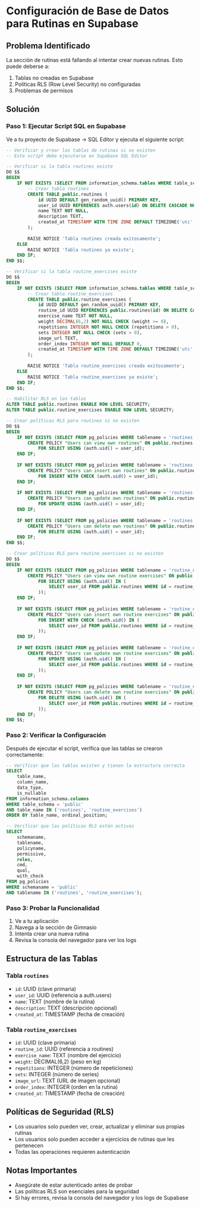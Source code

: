 # Configuración de Base de Datos para Rutinas en Supabase

## Problema Identificado
La sección de rutinas está fallando al intentar crear nuevas rutinas. Esto puede deberse a:
1. Tablas no creadas en Supabase
2. Políticas RLS (Row Level Security) no configuradas
3. Problemas de permisos

## Solución

### Paso 1: Ejecutar Script SQL en Supabase
Ve a tu proyecto de Supabase → SQL Editor y ejecuta el siguiente script:

```sql
-- Verificar y crear las tablas de rutinas si no existen
-- Este script debe ejecutarse en Supabase SQL Editor

-- Verificar si la tabla routines existe
DO $$
BEGIN
    IF NOT EXISTS (SELECT FROM information_schema.tables WHERE table_schema = 'public' AND table_name = 'routines') THEN
        -- Crear tabla routines
        CREATE TABLE public.routines (
            id UUID DEFAULT gen_random_uuid() PRIMARY KEY,
            user_id UUID REFERENCES auth.users(id) ON DELETE CASCADE NOT NULL,
            name TEXT NOT NULL,
            description TEXT,
            created_at TIMESTAMP WITH TIME ZONE DEFAULT TIMEZONE('utc'::text, NOW()) NOT NULL
        );
        
        RAISE NOTICE 'Tabla routines creada exitosamente';
    ELSE
        RAISE NOTICE 'Tabla routines ya existe';
    END IF;
END $$;

-- Verificar si la tabla routine_exercises existe
DO $$
BEGIN
    IF NOT EXISTS (SELECT FROM information_schema.tables WHERE table_schema = 'public' AND table_name = 'routine_exercises') THEN
        -- Crear tabla routine_exercises
        CREATE TABLE public.routine_exercises (
            id UUID DEFAULT gen_random_uuid() PRIMARY KEY,
            routine_id UUID REFERENCES public.routines(id) ON DELETE CASCADE NOT NULL,
            exercise_name TEXT NOT NULL,
            weight DECIMAL(6,2) NOT NULL CHECK (weight >= 0),
            repetitions INTEGER NOT NULL CHECK (repetitions > 0),
            sets INTEGER NOT NULL CHECK (sets > 0),
            image_url TEXT,
            order_index INTEGER NOT NULL DEFAULT 0,
            created_at TIMESTAMP WITH TIME ZONE DEFAULT TIMEZONE('utc'::text, NOW()) NOT NULL
        );
        
        RAISE NOTICE 'Tabla routine_exercises creada exitosamente';
    ELSE
        RAISE NOTICE 'Tabla routine_exercises ya existe';
    END IF;
END $$;

-- Habilitar RLS en las tablas
ALTER TABLE public.routines ENABLE ROW LEVEL SECURITY;
ALTER TABLE public.routine_exercises ENABLE ROW LEVEL SECURITY;

-- Crear políticas RLS para routines si no existen
DO $$
BEGIN
    IF NOT EXISTS (SELECT FROM pg_policies WHERE tablename = 'routines' AND policyname = 'Users can view own routines') THEN
        CREATE POLICY "Users can view own routines" ON public.routines
            FOR SELECT USING (auth.uid() = user_id);
    END IF;
    
    IF NOT EXISTS (SELECT FROM pg_policies WHERE tablename = 'routines' AND policyname = 'Users can insert own routines') THEN
        CREATE POLICY "Users can insert own routines" ON public.routines
            FOR INSERT WITH CHECK (auth.uid() = user_id);
    END IF;
    
    IF NOT EXISTS (SELECT FROM pg_policies WHERE tablename = 'routines' AND policyname = 'Users can update own routines') THEN
        CREATE POLICY "Users can update own routines" ON public.routines
            FOR UPDATE USING (auth.uid() = user_id);
    END IF;
    
    IF NOT EXISTS (SELECT FROM pg_policies WHERE tablename = 'routines' AND policyname = 'Users can delete own routines') THEN
        CREATE POLICY "Users can delete own routines" ON public.routines
            FOR DELETE USING (auth.uid() = user_id);
    END IF;
END $$;

-- Crear políticas RLS para routine_exercises si no existen
DO $$
BEGIN
    IF NOT EXISTS (SELECT FROM pg_policies WHERE tablename = 'routine_exercises' AND policyname = 'Users can view own routine exercises') THEN
        CREATE POLICY "Users can view own routine exercises" ON public.routine_exercises
            FOR SELECT USING (auth.uid() IN (
                SELECT user_id FROM public.routines WHERE id = routine_exercises.routine_id
            ));
    END IF;
    
    IF NOT EXISTS (SELECT FROM pg_policies WHERE tablename = 'routine_exercises' AND policyname = 'Users can insert own routine exercises') THEN
        CREATE POLICY "Users can insert own routine exercises" ON public.routine_exercises
            FOR INSERT WITH CHECK (auth.uid() IN (
                SELECT user_id FROM public.routines WHERE id = routine_exercises.routine_id
            ));
    END IF;
    
    IF NOT EXISTS (SELECT FROM pg_policies WHERE tablename = 'routine_exercises' AND policyname = 'Users can update own routine exercises') THEN
        CREATE POLICY "Users can update own routine exercises" ON public.routine_exercises
            FOR UPDATE USING (auth.uid() IN (
                SELECT user_id FROM public.routines WHERE id = routine_exercises.routine_id
            ));
    END IF;
    
    IF NOT EXISTS (SELECT FROM pg_policies WHERE tablename = 'routine_exercises' AND policyname = 'Users can delete own routine exercises') THEN
        CREATE POLICY "Users can delete own routine exercises" ON public.routine_exercises
            FOR DELETE USING (auth.uid() IN (
                SELECT user_id FROM public.routines WHERE id = routine_exercises.routine_id
            ));
    END IF;
END $$;
```

### Paso 2: Verificar la Configuración
Después de ejecutar el script, verifica que las tablas se crearon correctamente:

```sql
-- Verificar que las tablas existen y tienen la estructura correcta
SELECT 
    table_name,
    column_name,
    data_type,
    is_nullable
FROM information_schema.columns 
WHERE table_schema = 'public' 
AND table_name IN ('routines', 'routine_exercises')
ORDER BY table_name, ordinal_position;

-- Verificar que las políticas RLS están activas
SELECT 
    schemaname,
    tablename,
    policyname,
    permissive,
    roles,
    cmd,
    qual,
    with_check
FROM pg_policies 
WHERE schemaname = 'public' 
AND tablename IN ('routines', 'routine_exercises');
```

### Paso 3: Probar la Funcionalidad
1. Ve a tu aplicación
2. Navega a la sección de Gimnasio
3. Intenta crear una nueva rutina
4. Revisa la consola del navegador para ver los logs

## Estructura de las Tablas

### Tabla `routines`
- `id`: UUID (clave primaria)
- `user_id`: UUID (referencia a auth.users)
- `name`: TEXT (nombre de la rutina)
- `description`: TEXT (descripción opcional)
- `created_at`: TIMESTAMP (fecha de creación)

### Tabla `routine_exercises`
- `id`: UUID (clave primaria)
- `routine_id`: UUID (referencia a routines)
- `exercise_name`: TEXT (nombre del ejercicio)
- `weight`: DECIMAL(6,2) (peso en kg)
- `repetitions`: INTEGER (número de repeticiones)
- `sets`: INTEGER (número de series)
- `image_url`: TEXT (URL de imagen opcional)
- `order_index`: INTEGER (orden en la rutina)
- `created_at`: TIMESTAMP (fecha de creación)

## Políticas de Seguridad (RLS)
- Los usuarios solo pueden ver, crear, actualizar y eliminar sus propias rutinas
- Los usuarios solo pueden acceder a ejercicios de rutinas que les pertenecen
- Todas las operaciones requieren autenticación

## Notas Importantes
- Asegúrate de estar autenticado antes de probar
- Las políticas RLS son esenciales para la seguridad
- Si hay errores, revisa la consola del navegador y los logs de Supabase
